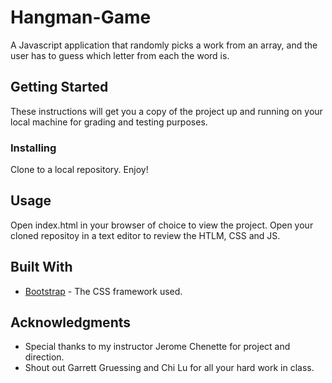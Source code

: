 # Hangman-Game

A Javascript application that randomly picks a work from an array, and the user has to guess which letter from each the word is.

## Getting Started

These instructions will get you a copy of the project up and running on your local machine for grading and testing purposes.

### Installing

Clone to a local repository. Enjoy!

## Usage

Open index.html in your browser of choice to view the project.
Open your cloned repositoy in a text editor to review the HTLM, CSS and JS.


## Built With

* [Bootstrap](https://getbootstrap.com/docs/4.0/getting-started/introduction/) - The CSS framework used.

## Acknowledgments

* Special thanks to my instructor Jerome Chenette for project and direction.
* Shout out Garrett Gruessing and Chi Lu for all your hard work in class.
